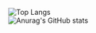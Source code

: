 ![Top Langs](https://github-readme-stats.vercel.app/api/top-langs/?username=DYPIXY&langs_count=12&count_private=true)
<br>
![Anurag's GitHub stats](https://github-readme-stats.vercel.app/api?username=DYPIXY&count_private=true&show_icons=true&theme=radical)

